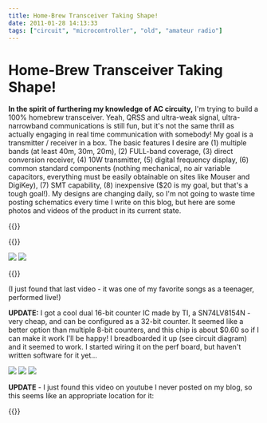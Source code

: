 ```yaml
---
title: Home-Brew Transceiver Taking Shape!
date: 2011-01-28 14:13:33
tags: ["circuit", "microcontroller", "old", "amateur radio"]
---
```


# Home-Brew Transceiver Taking Shape!

__In the spirit of furthering my knowledge of AC circuity,__ I'm trying to build a 100% homebrew transceiver.  Yeah, QRSS and ultra-weak signal, ultra-narrowband communications is still fun, but it's not the same thrill as actually engaging in real time communication with somebody!  My goal is a transmitter / receiver in a box. The basic features I desire are (1) multiple bands (at least 40m, 30m, 20m), (2) FULL-band coverage, (3) direct conversion receiver, (4) 10W transmitter, (5) digital frequency display, (6) common standard components (nothing mechanical, no air variable capacitors, everything must be easily obtainable on sites like Mouser and DigiKey), (7) SMT capability, (8) inexpensive ($20 is my goal, but that's a tough goal!). My designs are changing daily, so I'm not going to waste time posting schematics every time I write on this blog, but here are some photos and videos of the product in its current state.

{{<youtube LACpR1vIwWM>}}

{{<youtube Cq-lnMONUe4>}}

<div class="text-center img-border">

![](https://swharden.com/static/2011/01/28/IMG_4994.jpg)
![](https://swharden.com/static/2011/01/28/IMG_5013.jpg)

</div>

{{<youtube B-klfgb125o>}}

(I just found that last video - it was one of my favorite songs as a teenager, performed live!)

__UPDATE:__ I got a cool dual 16-bit counter IC made by TI, a SN74LV8154N - very cheap, and can be configured as a 32-bit counter. It seemed like a better option than multiple 8-bit counters, and this chip is about $0.60 so if I can make it work I'll be happy! I breadboarded it up (see circuit diagram) and it seemed to work. I started wiring it on the perf board, but haven't written software for it yet...

<div class="text-center img-border">

![](https://swharden.com/static/2011/01/28/IMG_5042.jpg)
![](https://swharden.com/static/2011/01/28/IMG_5039.jpg)
![](https://swharden.com/static/2011/01/28/IMG_5041.jpg)

</div>

__UPDATE__ - I just found this video on youtube I never posted on my blog, so this seems like an appropriate location for it:

{{<youtube w2MJQakqI0M>}}